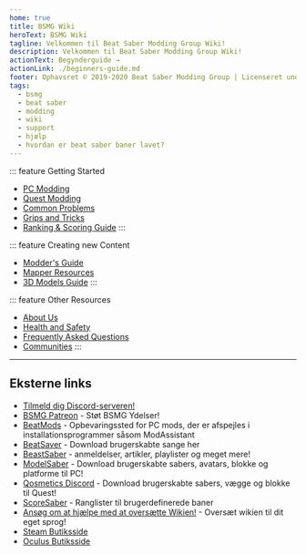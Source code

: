 ```yaml
---
home: true
title: BSMG Wiki
heroText: BSMG Wiki
tagline: Velkommen til Beat Saber Modding Group Wiki!
description: Velkommen til Beat Saber Modding Group Wiki!
actionText: Begynderguide →
actionLink: ./beginners-guide.md
footer: Ophavsret © 2019-2020 Beat Saber Modding Group | Licenseret under CC BY-NC-SA 4.0
tags:
  - bsmg
  - beat saber
  - modding
  - wiki
  - support
  - hjælp
  - hvordan er beat saber baner lavet?
---
```


<!-- markdownlint-disable MD033 -->
<div class='features'>

::: feature Getting Started

* [PC Modding](./pc-modding.md)
* [Quest Modding](./quest-modding.md)
* [Common Problems](./support/)
* [Grips and Tricks](./grips-and-tricks.md)
* [Ranking & Scoring Guide](./ranking-guide.md)
:::

::: feature Creating new Content

* [Modder's Guide](/modding/)
* [Mapper Resources](/mapping/)
* [3D Models Guide](/models/)
:::

::: feature Other Resources

* [About Us](/about/)
* [Health and Safety](./health-and-safety.md)
* [Frequently Asked Questions](/faq/)
* [Communities](/communities/)
:::

</div>
<!-- markdownlint-enable MD033 -->

---

## Eksterne links

* [Tilmeld dig Discord-serveren!](https://discord.gg/beatsabermods)
* [BSMG Patreon](https://www.patreon.com/beatsabermods) - Støt BSMG Ydelser!
* [BeatMods](https://beatmods.com) - Opbevaringssted for PC mods, der er afspejles i installationsprogrammer såsom ModAssistant
* [BeatSaver](https://beatsaver.com/) - Download brugerskabte sange her
* [BeastSaber](https://bsaber.com/) - anmeldelser, artikler, playlister og meget mere!
* [ModelSaber](https://modelsaber.com/) - Download brugerskabte sabers, avatars, blokke og platforme til PC!
* [Qosmetics Discord](https://discord.gg/qosmetics) - Download brugerskabte sabers, vægge og blokke til Quest!
* [ScoreSaber](https://scoresaber.com/) - Ranglister til brugerdefinerede baner
* [Ansøg om at hjælpe med at oversætte Wikien!](https://forms.gle/e3BqA3poMjESARe76) - Oversæt wikien til dit eget sprog!
* [Steam Butiksside](https://store.steampowered.com/app/620980/Beat_Saber/)
* [Oculus Butiksside](https://www.oculus.com/experiences/rift/1304877726278670/)
